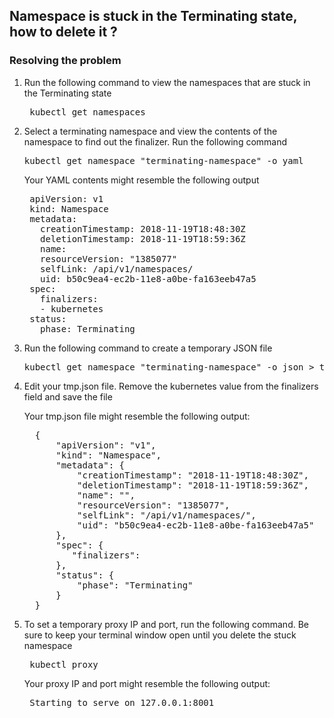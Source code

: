 <h2>Namespace is stuck in the Terminating state, how to delete it ?</h2>

<h3>Resolving the problem</h3>

<ol>
  <li>Run the following command to view the namespaces that are stuck in the Terminating state</li>
  <pre> kubectl get namespaces</pre>
  <li>Select a terminating namespace and view the contents of the namespace to find out the finalizer. Run the following command</li>
  <pre>kubectl get namespace "terminating-namespace" -o yaml</pre>
  <p>Your YAML contents might resemble the following output</p>
  <pre> apiVersion: v1
 kind: Namespace
 metadata:
   creationTimestamp: 2018-11-19T18:48:30Z
   deletionTimestamp: 2018-11-19T18:59:36Z
   name: <terminating-namespace>
   resourceVersion: "1385077"
   selfLink: /api/v1/namespaces/<terminating-namespace>
   uid: b50c9ea4-ec2b-11e8-a0be-fa163eeb47a5
 spec:
   finalizers:
   - kubernetes
 status:
   phase: Terminating</pre>
   <li>Run the following command to create a temporary JSON file</li>
   <pre>kubectl get namespace "terminating-namespace" -o json > tmp.json</pre>
   <li>Edit your tmp.json file. Remove the kubernetes value from the finalizers field and save the file</li>
   <p>Your tmp.json file might resemble the following output:</p>
   <pre>  {
      "apiVersion": "v1",
      "kind": "Namespace",
      "metadata": {
          "creationTimestamp": "2018-11-19T18:48:30Z",
          "deletionTimestamp": "2018-11-19T18:59:36Z",
          "name": "<terminating-namespace>",
          "resourceVersion": "1385077",
          "selfLink": "/api/v1/namespaces/<terminating-namespace>",
          "uid": "b50c9ea4-ec2b-11e8-a0be-fa163eeb47a5"
      },
      "spec": {
         "finalizers": 
      },
      "status": {
          "phase": "Terminating"
      }
  }</pre>
  <li>To set a temporary proxy IP and port, run the following command. Be sure to keep your terminal window open until you delete the stuck namespace</li>
  <pre> kubectl proxy</pre>
  <p>Your proxy IP and port might resemble the following output:</p>
  <pre> Starting to serve on 127.0.0.1:8001</pre>
</ol>
